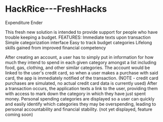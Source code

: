 # HackRice---FreshHacks

Expenditure Ender

This fresh new solution is intended to provide support for people who have trouble keeping a budget.
FEATURES:
    Immediate texts upon transaction
    Simple categorization interface
    Easy to track budget categories
    Lifelong skills gained from improved financial competency

After creating an account, a user has to simply put in information for how much they intend to spend in each given category amongst a list
including food, gas, clothing, and other similar categories. The account would be linked to the user's credit card, so when a user makes a 
purchase with said card, the app is immediately notified of the transaction. (NOTE - credit card purchases are simulated, no actual credit
card data is currently used) After a transaction occurs, the application texts a link to the user, providing them with access to mark down
the category in which they have just spent money. Personal spending categories are displayed so a user can quickly and easily identify
which categories they may be overspending, leading to personal accountability and financial stability. (not yet displayed, feature coming soon)
